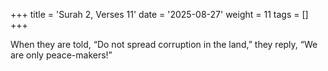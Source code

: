 +++
title = 'Surah 2, Verses 11'
date = '2025-08-27'
weight = 11
tags = []
+++

When they are told, “Do not spread corruption in the land,” they reply, “We are only peace-makers!”